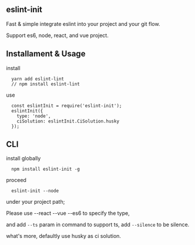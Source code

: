 ## eslint-init

Fast & simple integrate eslint into your project and your git flow.

Support es6, node, react, and vue project.

## Installament & Usage

install
``` 
  yarn add eslint-lint
  // npm install eslint-lint
```

use
```
  const eslintInit = require('eslint-init');
  eslintInit({
    type: 'node',
    ciSolution: eslintInit.CiSolution.husky
  });
```

## CLI

install globally
```
  npm install eslint-init -g
```

proceed
```
  eslint-init --node
```
under your project path;

Please use --react --vue --es6 to specify the type,

and add `--ts` param in command to support ts, add `--silence` to be silence.

what's more, defaultly use husky as ci solution.